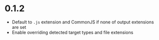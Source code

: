 # 0.1.2

- Default to `.js` extension and CommonJS if none of output extensions are set
- Enable overriding detected target types and file extensions
